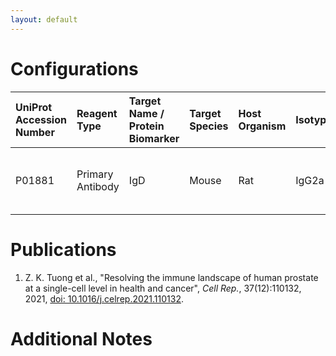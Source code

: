 ```yaml
---
layout: default
---
```


# Configurations

| UniProt Accession Number   | Reagent Type     | Target Name / Protein Biomarker   | Target Species   | Host Organism   | Isotype   | Clonality   | Vendor    |   Catalog Number | Conjugate   | RRID        | Availability   | Method                 | Tissue Preservation               | Target Tissue   | Tissue State   | Detergent         | Antigen Retrieval Conditions   | Dye Inactivation Conditions   | Recommend   | Agree                                    | Disagree   | Contributor         | Notes   |
|:---------------------------|:-----------------|:----------------------------------|:-----------------|:----------------|:----------|:------------|:----------|-----------------:|:------------|:------------|:---------------|:-----------------------|:----------------------------------|:----------------|:---------------|:------------------|:-------------------------------|:------------------------------|:------------|:-----------------------------------------|:-----------|:--------------------|:--------|
| P01881                     | Primary Antibody | IgD                               | Mouse            | Rat             | IgG2a     | 11-26c.2a   | BioLegend |           405718 | AF488       | AB_10730619 | Stock          | Multiplexed 2D Imaging | 1:4 Cytofix/Cytoperm Fixed Frozen | Prostate        | NA             | 0.3% Triton-X-100 | NA                             | NA                            | Yes         | [0000-0002-7422-3237](https://orcid.org/0000-0002-7422-3237) [[1](#publications)] | NA         | [0000-0002-7422-3237](https://orcid.org/0000-0002-7422-3237) |         |

# Publications

<a name="publications"></a>
1. Z. K. Tuong et al., "Resolving the immune landscape of human prostate at a single-cell level in health and cancer", *Cell Rep.*, 37(12):110132, 2021, [doi: 10.1016/j.celrep.2021.110132](https://doi.org/10.1016/j.celrep.2021.110132).


# Additional Notes

<a name="notes"></a>

